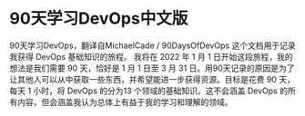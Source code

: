 # 90天学习DevOps中文版
90天学习DevOps，翻译自MichaelCade / 90DaysOfDevOps
这个文档用于记录我获得 DevOps 基础知识的旅程。 我将在 2022 年 1 月 1 日开始这段旅程，我的想法是我们需要 90 天，恰好是 1 月 1 日至 3 月 31 日。用90天记录的原因是为了让其他人可以从中获取一些东西，并希望能进一步获得资源。目标是花费 90 天，每天 1 小时，将 DevOps 的分为13 个领域的基础知识。这不会涵盖 DevOps 的所有内容，但会涵盖我认为总体上有益于我的学习和理解的领域。

